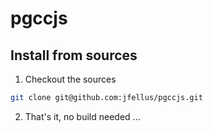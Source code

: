 # pgccjs

## Install from sources

1. Checkout the sources
```bash
git clone git@github.com:jfellus/pgccjs.git
```

2. That's it, no build needed ...
